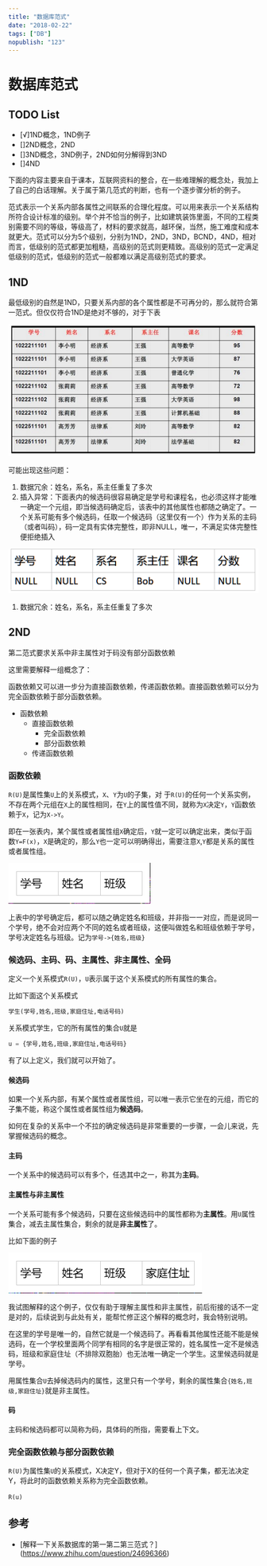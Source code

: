 ```yaml
---
title: "数据库范式"
date: "2018-02-22"
tags: ["DB"]
nopublish: "123"
---
```

# 数据库范式

## TODO List

- [√]1ND概念，1ND例子
- []2ND概念，2ND
- []3ND概念，3ND例子，2ND如何分解得到3ND
- []4ND

下面的内容主要来自于课本，互联网资料的整合，在一些难理解的概念处，我加上了自己的白话理解。关于属于第几范式的判断，也有一个逐步骤分析的例子。

范式表示一个关系内部各属性之间联系的合理化程度。可以用来表示一个关系结构所符合设计标准的级别。举个并不恰当的例子，比如建筑装饰里面，不同的工程类别需要不同的等级，等级高了，材料的要求就高，越环保，当然，施工难度和成本就更大。范式可以分为5个级别，分别为1ND，2ND，3ND，BCND，4ND，相对而言，低级别的范式都更加粗糙，高级别的范式则更精致。高级别的范式一定满足低级别的范式，低级别的范式一般都难以满足高级别范式的要求。

## 1ND

最低级别的自然是1ND，只要关系内部的各个属性都是不可再分的，那么就符合第一范式。但仅仅符合1ND是绝对不够的，对于下表

![第一范式初始](1nd.png)

可能出现这些问题：

1. 数据冗余：姓名，系名，系主任重复了多次
1. 插入异常：下面表内的候选码很容易确定是学号和课程名，也必须这样才能唯一确定一个元组，即当候选码确定后，该表中的其他属性也都随之确定了。一个关系可能有多个候选码，任取一个候选码（这里仅有一个）作为关系的主码（或者叫码），码一定具有实体完整性，即非NULL，唯一，不满足实体完整性便拒绝插入

![插入异常](insert-error.png)

1. 数据冗余：姓名，系名，系主任重复了多次

## 2ND

第二范式要求关系中非主属性对于码没有部分函数依赖

这里需要解释一组概念了：

函数依赖又可以进一步分为直接函数依赖，传递函数依赖。直接函数依赖可以分为完全函数依赖于部分函数依赖。

- 函数依赖
	- 直接函数依赖
		- 完全函数依赖
		- 部分函数依赖
	- 传递函数依赖

### 函数依赖

`R(U)`是属性集`U`上的关系模式，`X`、`Y`为`U`的子集，对
于`R(U)`的任何一个关系实例，不存在两个元组在`X`上的属性相同，在`Y`上的属性值不同，就称为`X`决定`Y`，`Y`函数依赖于`X`，记为`X->Y`。

即在一张表内，某个属性或者属性组`X`确定后，`Y`就一定可以确定出来，类似于函数`Y=F(x)`，`X`是确定的，那么`Y`也一定可以明确得出，需要注意`X`,`Y`都是关系的属性或者属性组。

![函数依赖](2018-02-22-14-51-45.png)	

上表中的学号确定后，都可以随之确定姓名和班级，并非指一一对应，而是说同一个学号，绝不会对应两个不同的姓名或者班级，这便叫做姓名和班级依赖于学号，学号决定姓名与班级。记为`学号->{姓名,班级}`


### 候选码、主码、码、主属性、非主属性、全码

定义一个关系模式`R(U)`，`U`表示属于这个关系模式的所有属性的集合。

比如下面这个关系模式

```sql
学生(学号,姓名,班级,家庭住址,电话号码)
```

关系模式学生，它的所有属性的集合`U`就是

```sql
u = {学号,姓名,班级,家庭住址,电话号码}
```

有了以上定义，我们就可以开始了。

#### 候选码

如果一个关系内部，有某个属性或者属性组，可以唯一表示它坐在的元组，而它的子集不能，称这个属性或者属性组为**候选码**。

如何在复杂的关系中一个不拉的确定候选码是非常重要的一步骤，一会儿来说，先掌握候选码的概念。

#### 主码

一个关系中的候选码可以有多个，任选其中之一，称其为**主码**。

#### 主属性与非主属性

一个关系可能有多个候选码，只要在这些候选码中的属性都称为**主属性**。用`U`属性集合，减去主属性集合，剩余的就是**非主属性**了。

比如下面的例子

![主属性与非主属性](2018-02-22-15-27-53.png)

我试图解释的这个例子，仅仅有助于理解主属性和非主属性，前后衔接的话不一定是对的，后续说到与此处有关，能帮忙修正这个解释的概念时，我会特别说明。

在这里的学号是唯一的，自然它就是一个候选码了。再看看其他属性还能不能是候选码，在一个学校里面两个同学有相同的名字是很正常的，姓名属性一定不是候选码，班级和家庭住址（不排除双胞胎）也无法唯一确定一个学生。这里候选码就是学号。

用属性集合`U`去掉候选码内的属性，这里只有一个学号，剩余的属性集合`{姓名,班级,家庭住址}`就是非主属性。

#### 码

主码和候选码都可以简称为码，具体码的所指，需要看上下文。


### 完全函数依赖与部分函数依赖

`R(U)`为属性集`U`的关系模式，X决定Y，但对于X的任何一个真子集，都无法决定Y，将此时的函数依赖关系称为完全函数依赖。

`R(u)`

## 参考

- [解释一下关系数据库的第一第二第三范式？]	(https://www.zhihu.com/question/24696366)
